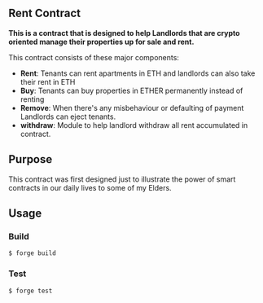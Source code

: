 ## Rent Contract

**This is a contract that is designed to help Landlords that are crypto oriented manage their properties up for sale and rent.**

This contract consists of these major components:

-   **Rent**: Tenants can rent apartments in ETH and landlords can also take their rent in ETH
-   **Buy**: Tenants can buy properties in ETHER permanently instead of renting
-   **Remove**: When there's any misbehaviour or defaulting of payment Landlords can eject tenants.
-   **withdraw**: Module to help landlord withdraw all rent accumulated in contract.

## Purpose

This contract was first designed just to illustrate the power of smart contracts in our daily lives to some of my Elders.

## Usage

### Build

```shell
$ forge build
```

### Test

```shell
$ forge test
```

